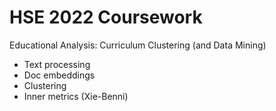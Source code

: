 # HSE 2022 Coursework
Educational Analysis: Curriculum Clustering (and Data Mining)
* Text processing
* Doc embeddings
* Clustering
* Inner metrics (Xie-Benni)
